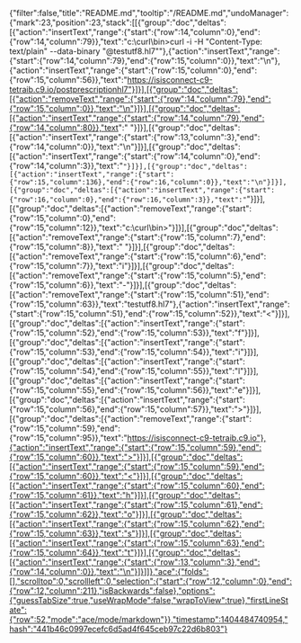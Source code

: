 {"filter":false,"title":"README.md","tooltip":"/README.md","undoManager":{"mark":23,"position":23,"stack":[[{"group":"doc","deltas":[{"action":"insertText","range":{"start":{"row":14,"column":0},"end":{"row":14,"column":79}},"text":"c:\\curl\\bin>curl -i -H \"Content-Type: text/plain\" --data-binary \"@testutf8.hl7\""},{"action":"insertText","range":{"start":{"row":14,"column":79},"end":{"row":15,"column":0}},"text":"\n"},{"action":"insertText","range":{"start":{"row":15,"column":0},"end":{"row":15,"column":56}},"text":"https://isisconnect-c9-tetraib.c9.io/postprescriptionhl7"}]}],[{"group":"doc","deltas":[{"action":"removeText","range":{"start":{"row":14,"column":79},"end":{"row":15,"column":0}},"text":"\n"}]}],[{"group":"doc","deltas":[{"action":"insertText","range":{"start":{"row":14,"column":79},"end":{"row":14,"column":80}},"text":" "}]}],[{"group":"doc","deltas":[{"action":"insertText","range":{"start":{"row":13,"column":3},"end":{"row":14,"column":0}},"text":"\n"}]}],[{"group":"doc","deltas":[{"action":"insertText","range":{"start":{"row":14,"column":0},"end":{"row":14,"column":3}},"text":"```"}]}],[{"group":"doc","deltas":[{"action":"insertText","range":{"start":{"row":15,"column":136},"end":{"row":16,"column":0}},"text":"\n"}]}],[{"group":"doc","deltas":[{"action":"insertText","range":{"start":{"row":16,"column":0},"end":{"row":16,"column":3}},"text":"```"}]}],[{"group":"doc","deltas":[{"action":"removeText","range":{"start":{"row":15,"column":0},"end":{"row":15,"column":12}},"text":"c:\\curl\\bin>"}]}],[{"group":"doc","deltas":[{"action":"removeText","range":{"start":{"row":15,"column":7},"end":{"row":15,"column":8}},"text":" "}]}],[{"group":"doc","deltas":[{"action":"removeText","range":{"start":{"row":15,"column":6},"end":{"row":15,"column":7}},"text":"i"}]}],[{"group":"doc","deltas":[{"action":"removeText","range":{"start":{"row":15,"column":5},"end":{"row":15,"column":6}},"text":"-"}]}],[{"group":"doc","deltas":[{"action":"removeText","range":{"start":{"row":15,"column":51},"end":{"row":15,"column":63}},"text":"testutf8.hl7"},{"action":"insertText","range":{"start":{"row":15,"column":51},"end":{"row":15,"column":52}},"text":"<"}]}],[{"group":"doc","deltas":[{"action":"insertText","range":{"start":{"row":15,"column":52},"end":{"row":15,"column":53}},"text":"f"}]}],[{"group":"doc","deltas":[{"action":"insertText","range":{"start":{"row":15,"column":53},"end":{"row":15,"column":54}},"text":"i"}]}],[{"group":"doc","deltas":[{"action":"insertText","range":{"start":{"row":15,"column":54},"end":{"row":15,"column":55}},"text":"l"}]}],[{"group":"doc","deltas":[{"action":"insertText","range":{"start":{"row":15,"column":55},"end":{"row":15,"column":56}},"text":"e"}]}],[{"group":"doc","deltas":[{"action":"insertText","range":{"start":{"row":15,"column":56},"end":{"row":15,"column":57}},"text":">"}]}],[{"group":"doc","deltas":[{"action":"removeText","range":{"start":{"row":15,"column":59},"end":{"row":15,"column":95}},"text":"https://isisconnect-c9-tetraib.c9.io"},{"action":"insertText","range":{"start":{"row":15,"column":59},"end":{"row":15,"column":60}},"text":">"}]}],[{"group":"doc","deltas":[{"action":"insertText","range":{"start":{"row":15,"column":59},"end":{"row":15,"column":60}},"text":"<"}]}],[{"group":"doc","deltas":[{"action":"insertText","range":{"start":{"row":15,"column":60},"end":{"row":15,"column":61}},"text":"h"}]}],[{"group":"doc","deltas":[{"action":"insertText","range":{"start":{"row":15,"column":61},"end":{"row":15,"column":62}},"text":"o"}]}],[{"group":"doc","deltas":[{"action":"insertText","range":{"start":{"row":15,"column":62},"end":{"row":15,"column":63}},"text":"s"}]}],[{"group":"doc","deltas":[{"action":"insertText","range":{"start":{"row":15,"column":63},"end":{"row":15,"column":64}},"text":"t"}]}],[{"group":"doc","deltas":[{"action":"insertText","range":{"start":{"row":13,"column":3},"end":{"row":14,"column":0}},"text":"\n"}]}]]},"ace":{"folds":[],"scrolltop":0,"scrollleft":0,"selection":{"start":{"row":12,"column":0},"end":{"row":12,"column":211},"isBackwards":false},"options":{"guessTabSize":true,"useWrapMode":false,"wrapToView":true},"firstLineState":{"row":52,"mode":"ace/mode/markdown"}},"timestamp":1404484740954,"hash":"441b46c0997ecefc6d5ad4f645ceb97c22d6b803"}